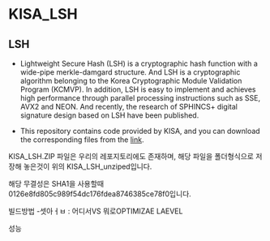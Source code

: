# KISA_LSH

## LSH
* Lightweight Secure Hash (LSH) is a cryptographic hash function with a wide-pipe merkle-damgard structure. And LSH is a cryptographic algorithm belonging to the Korea Cryptographic Module Validation Program (KCMVP).  In addition, LSH is easy to implement and achieves high performance through parallel processing instructions such as SSE, AVX2 and NEON. And recently, the research of SPHINCS+ digital signature design based on LSH have been published.

* This repository contains code provided by KISA, and you can download the corresponding files from the [link](https://seed.kisa.or.kr/kisa/Board/22/detailView.do).

KISA_LSH.ZIP 파일은 우리의 레포지토리에도 존재하며, 해당 파일을 폴더형식으로 저장해 놓은것이 위의 KISA_LSH_unziped입니다.

해당 무결성은 SHA1을 사용할때 0126e8fd805c989f54dc176fdea8746385ce78f0입니다.

빌드방법
-셋아ㅓㅂ : 어디서VS 뭐로OPTIMIZAE LAEVEL

성능




